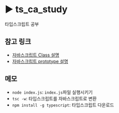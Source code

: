 # ▶️ ts_ca_study
타입스크립트 공부 

## 참고 링크
- [자바스크립트 Class 설명](https://www.youtube.com/watch?v=dHrI-_xq1Vo&t=7s)
- [자바스크립트 prototype 설명](https://www.youtube.com/watch?v=wUgmzvExL_E)

## 메모
- `node index.js`: `index.js`파일 실행시키기
- `tsc -w`: 타입스크립트를 자바스크립트로 변환
- `npm install -g typescript`: 타입스크립트 다운로드
